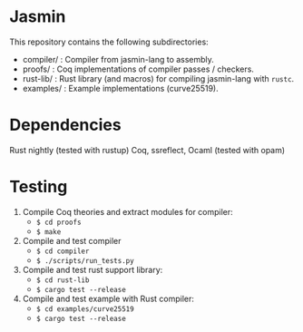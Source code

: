 # Jasmin

This repository contains the following subdirectories:

- compiler/ : Compiler from jasmin-lang to assembly.
- proofs/ : Coq implementations of compiler passes / checkers.
- rust-lib/ : Rust library (and macros) for compiling jasmin-lang with `rustc`. 
- examples/ : Example implementations (curve25519).

# Dependencies

Rust nightly (tested with rustup)
Coq, ssreflect, Ocaml (tested with opam)

# Testing

1. Compile Coq theories and extract modules for compiler:
   - `$ cd proofs` 
   - `$ make`
2. Compile and test compiler
   - `$ cd compiler`
   - `$ ./scripts/run_tests.py`
3. Compile and test rust support library:
   - `$ cd rust-lib`
   - `$ cargo test --release`
4. Compile and test example with Rust compiler:
   - `$ cd examples/curve25519`
   - `$ cargo test --release`

